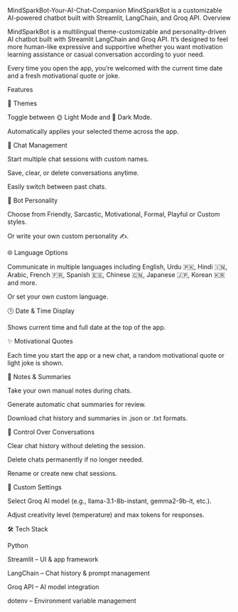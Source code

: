 MindSparkBot-Your-AI-Chat-Companion
MindSparkBot is a customizable AI-powered chatbot built with Streamlit, LangChain, and Groq API.
Overview

MindSparkBot is a multilingual theme-customizable and personality-driven AI chatbot built with Streamlit LangChain and Groq API.
It’s designed to feel more human-like expressive and supportive whether you want motivation learning assistance or casual conversation according to yuor need.

Every time you open the app, you’re welcomed with the current time date and a fresh motivational quote or joke.


 Features

🎨 Themes

Toggle between 🌞 Light Mode and 🌙 Dark Mode.

Automatically applies your selected theme across the app.


💬 Chat Management

Start multiple chat sessions with custom names.

Save, clear, or delete conversations anytime.

Easily switch between past chats.


🧠 Bot Personality

Choose from Friendly, Sarcastic, Motivational, Formal, Playful or Custom styles.

Or write your own custom personality ✍️.


🌐 Language Options

Communicate in multiple languages including English, Urdu 🇵🇰, Hindi 🇮🇳, Arabic, French 🇫🇷, Spanish 🇪🇸, Chinese 🇨🇳, Japanese 🇯🇵, Korean 🇰🇷 and more.

Or set your own custom language.


🕒 Date & Time Display

Shows current time and full date at the top of the app.


✨ Motivational Quotes

Each time you start the app or a new chat, a random motivational quote or light joke is shown.


📑 Notes & Summaries

Take your own manual notes during chats.

Generate automatic chat summaries for review.

Download chat history and summaries in .json or .txt formats.


🧹 Control Over Conversations

Clear chat history without deleting the session.

Delete chats permanently if no longer needed.

Rename or create new chat sessions.


🔧 Custom Settings

Select Groq AI model (e.g., llama-3.1-8b-instant, gemma2-9b-it, etc.).

Adjust creativity level (temperature) and max tokens for responses.

🛠️ Tech Stack

Python

Streamlit – UI & app framework

LangChain – Chat history & prompt management

Groq API – AI model integration

dotenv – Environment variable management

